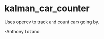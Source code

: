 kalman_car_counter
==================

Uses opencv to track and count cars going by. 

-Anthony Lozano
